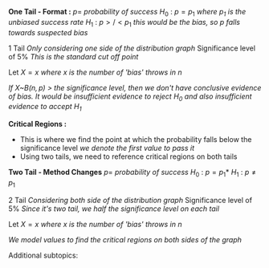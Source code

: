 **One Tail - Format :**
$p =$ *probability of success*
$H_0$ : $p=p_1$ *where $p_1$ is the unbiased success rate*
$H_1$ : $p >/< p_1$ *this would be the bias, so p falls towards suspected bias*

1 Tail *Only considering one side of the distribution graph*
Significance level of 5% *This is the standard cut off point*

Let $X = x$ *where x is the number of 'bias' throws in $n$*

*If $X$~B$(n,p)$ > the significance level, then we don't have conclusive evidence of bias. It would be insufficient evidence to reject $H_0$ and also insufficient evidence to accept $H_1$*

**Critical Regions :**
- This is where we find the point at which the probability falls below the significance level *we denote the first value to pass it*
- Using two tails, we need to reference critical regions on both tails

**Two Tail - Method Changes**
$p =$ *probability of success*
$H_0$ : $p=p_1$*
$H_1$ : $p \neq p_1$

2 Tail *Considering both side of the distribution graph*
Significance level of 5% *Since it's two tail, we half the significance level on each tail*

Let $X = x$ *where x is the number of 'bias' throws in $n$*

*We model values to find the critical regions on both sides of the graph*

Additional subtopics:
```folder-index-content
```